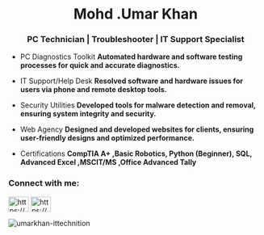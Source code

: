 <h1 align="center">Mohd .Umar Khan</h1>
<h3 align="center">PC Technician | Troubleshooter | IT Support Specialist</h3>

- PC Diagnostics Toolkit **Automated hardware and software testing processes for quick and accurate diagnostics.**

- IT Support/Help Desk **Resolved software and hardware issues for users via phone and remote desktop tools.**

- Security Utilities **Developed tools for malware detection and removal, ensuring system integrity and security.**

- Web Agency **Designed and developed websites for clients, ensuring user-friendly designs and optimized performance.**

- Certifications **CompTIA A+ ,Basic Robotics, Python (Beginner), SQL, Advanced Excel ,MSCIT/MS ,Office Advanced Tally**

<h3 align="left">Connect with me:</h3>
<p align="left">
<a href="https://linkedin.com/in/https://www.linkedin.com/in/umar-aslam-khan-944537263/" target="blank"><img align="center" src="https://raw.githubusercontent.com/rahuldkjain/github-profile-readme-generator/master/src/images/icons/Social/linked-in-alt.svg" alt="https://www.linkedin.com/in/umar-aslam-khan-944537263/" height="30" width="40" /></a>
<a href="https://hashnode.com/https://hashnode.com/@umarkhann" target="blank"><img align="center" src="https://raw.githubusercontent.com/rahuldkjain/github-profile-readme-generator/master/src/images/icons/Social/hashnode.svg" alt="https://hashnode.com/@umarkhann" height="30" width="40" /></a>
</p>

<p><img align="center" src="https://github-readme-stats.vercel.app/api/top-langs?username=umarkhan-ittechnition&show_icons=true&locale=en&layout=compact" alt="umarkhan-ittechnition" /></p>

